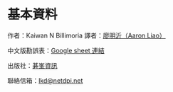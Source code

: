 # 基本資料

作者：Kaiwan N Billimoria 譯者：[廖明沂（Aaron Liao）](http://aaron.netdpi.net)

中文版勘誤表：[Google sheet 連結](http://lkd-errfix.netdpi.net)

出版社：[碁峯資訊](https://www.gotop.com.tw/books/bookdetails.aspx?types=a&bn=ACL068800) 

聯絡信箱：lkd@netdpi.net
